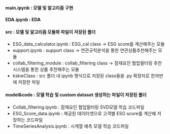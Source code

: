 #### main.ipynb : 모델 및 알고리즘 구현


#### EDA.ipynb : EDA


#### src : 모델 및 알고리즘 모듈화 파일이 저장된 폴더
  - ESG_data_calculator.ipynb : ESG_cal class -> ESG score를 계산해주는 모듈
  - support.ipynb : support class -> 연관규칙분석을 통한 연관상품추천해주는 모듈
  - collab_filtering_module : collab_filtering class -> 잠재요인 협업필터링 추천시스템을 통한 상품 추천해주는 모듈
  - kskwClass : src 폴더 내 ipynb 형식으로 저장된 class들을 .py 확장자로 한꺼번에 저장한 파일

  


#### model&code : 모델 학습 및 custom dataset 생성하는 파일이 저장된 폴더
  - Collab_filtering.ipynb : 잠재요인 협업필터링 SVD모델 학습 코드파일
  - ESG_Score_data.ipynb : 제공된 데이터셋으로 고객별 ESG score를 계산해 저장하는 코드파일
  - TimeSeriesAnalysis.ipynb : 시계열 예측 모델 학습 코드파일

